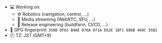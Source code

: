 - 💻 Working on:
  - ⚙️ Robotics (navigation, control, ...)
  - 📼 Media streaming (WebRTC, SFU, ...)
  - 🌾 Release engineering (buildfarm, CI/CD, ...)
- 🔐 GPG fingerprint: `358B DF63 B4AE D76A 871A E62E 1BF1 686B 468C 35B2`
- 🕘 TZ: JST (GMT+9)
